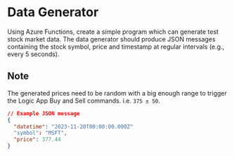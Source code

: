 # Data Generator
Using Azure Functions, create a simple program which can generate test stock market data.
The data generator should produce JSON messages containing the stock symbol, price and timestamp at regular intervals (e.g., every 5 seconds).

## Note
The generated prices need to be random with a big enough range to trigger the Logic App Buy and Sell commands. i.e. `375 ± 50`.

```JSON
// Example JSON message
{
  "datetime": "2023-11-20T00:00:00.000Z"
  "symbol": "MSFT",
  "price": 377.44
}
```
